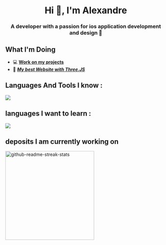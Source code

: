 <h1 align="center">Hi 👋, I'm Alexandre</h1>
<h3 align="center">A developer with a passion for ios application development and design </h3>

## What I'm Doing
- 💻 [**Work on my projects**](https://github.com/hydroft1/NSI)
- 🎫 [**_My best Website with Three.JS_**](https://hydroft1.github.io/three.js-webGL/)


## Languages And Tools I know :
<p align="left"> <a href="https://github.com/hydroft1"><img src="https://skillicons.dev/icons?i=python,sqlite,vscode,html,css,js,swift,firebase"> </a> </p>

## languages I want to learn : 
<p align="left"> <a href="https://github.com/hydroft1"><img src="https://skillicons.dev/icons?i=react,c,cpp"> </a> </p>

## deposits I am currently working on
<p align="left">
    <a href="https://github.com/hydroft1/NSI"><img width="278" src="https://denvercoder1-github-readme-stats.vercel.app/api/pin/?username=hydroft1&repo=NSI&theme=react&bg_color=1F222E&title_color=F8D866&hide_border=true&icon_color=F8D866&show_icons=true" alt="github-readme-streak-stats"></a>
</p>
